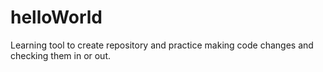 # helloWorld
Learning tool to create repository and practice making code changes and checking them in or out.
